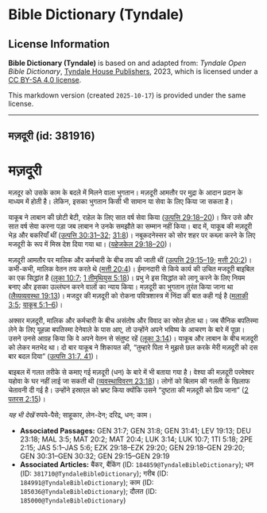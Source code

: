 # Bible Dictionary (Tyndale)

## License Information

**Bible Dictionary (Tyndale)** is based on and adapted from: _Tyndale Open Bible Dictionary_, [Tyndale House Publishers](https://tyndaleopenresources.com/), 2023, which is licensed under a [CC BY-SA 4.0 license](https://creativecommons.org/licenses/by-sa/4.0/legalcode.en).

This markdown version (created `2025-10-17`) is provided under the same license.



--------------------------------

## मज़दूरी (id: 381916)

मज़दूरी
=======

मज़दूर को उसके काम के बदले में मिलने वाला भुगतान। मज़दूरी आमतौर पर मुद्रा के आदान प्रदान के माध्यम में होती है। लेकिन, इसका भुगतान किसी भी सामान या सेवा के लिए किया जा सकता है।

याकूब ने लाबान की छोटी बेटी, राहेल के लिए सात वर्ष सेवा किया ([उत्पत्ति 29:18–20](https://ref.ly/Gen29:18-Gen29:20))। फिर उसे और सात वर्ष सेवा करना पड़ा जब लाबान ने उनके समझौते का सम्मान नहीं किया। बाद में, याकूब की मज़दूरी भेड़ और बकरियाँ थीं ([उत्पत्ति 30:31–32](https://ref.ly/Gen30:31-Gen30:32); [31:8](https://ref.ly/Gen31:8))। नबूकदनेस्सर को सोर शहर पर कब्ज़ा करने के लिए मजदूरी के रूप में मिस्र देश दिया गया था। ([यहेजकेल 29:18–20](https://ref.ly/Ezek29:18-Ezek29:20))।

मज़दूरी आमतौर पर मालिक और कर्मचारी के बीच तय की जाती थीं ([उत्पत्ति 29:15–19](https://ref.ly/Gen29:15-Gen29:19); [मत्ती 20:2](https://ref.ly/Matt20:2))। कभी\-कभी, मालिक वेतन तय करते थे ([मत्ती 20:4](https://ref.ly/Matt20:4))। ईमानदारी से किये कार्य की उचित मजदूरी बाइबिल का एक सिद्धांत है ([लूका 10:7](https://ref.ly/Luke10:7); [1 तीमुथियुस 5:18](https://ref.ly/1Tim5:18))। प्रभु ने इस सिद्धांत को लागू करने के लिए नियम बनाए और इसका उल्लंघन करने वालों का न्याय किया। मज़दूरी का भुगतान तुरंत किया जाना था ([लैव्यव्यवस्था 19:13](https://ref.ly/Lev19:13))। मजदुर की मज़दूरी को रोकना पवित्रशास्त्र में निंदा की बात कही गई है ([मलाकी 3:5](https://ref.ly/Mal3:5); [याकूब 5:1–6](https://ref.ly/Jas5:1-Jas5:6))।

अक्सर मज़दूरी, मालिक और कर्मचारी के बीच असंतोष और विवाद का स्रोत होता था। जब सैनिक बपतिस्मा लेने के लिए यूहन्ना बपतिस्मा देनेवाले के पास आए, तो उन्होंने अपने भविष्य के आचरण के बारे में पूछा। उसने उनसे आग्रह किया कि वे अपने वेतन से संतुष्ट रहें ([लूका 3:14](https://ref.ly/Luke3:14))। याकूब और लाबान के बीच मज़दूरी को लेकर मतभेद था। दो बार याकूब ने शिकायत की, “तुम्हारे पिता ने मुझसे छल करके मेरी मज़दूरी को दस बार बदल दिया” ([उत्पत्ति 31:7, 41](https://ref.ly/Gen31:7,Gen31:41))। 

बाइबल में गलत तरीके से कमाए गई मज़दूरी (धन) के बारे में भी बताया गया है। वेश्या की मज़दूरी परमेश्वर यहोवा के घर नहीं लाई जा सकती थी ([व्यवस्थाविवरण 23:18](https://ref.ly/Deut23:18))। लोगों को बिलाम की गलती के खिलाफ चेतावनी दी गई है। उन्होंने इस्राएल को भ्रष्ट किया क्योंकि उसने “दुष्टता की मज़दूरी को प्रिय जाना” ([2 पतरस 2:15](https://ref.ly/2Pet2:15))।

*यह भी देखें* रुपये\-पैसे; साहूकार, लेन\-देन; दरिद्र, धन; काम।

* **Associated Passages:** GEN 31:7; GEN 31:8; GEN 31:41; LEV 19:13; DEU 23:18; MAL 3:5; MAT 20:2; MAT 20:4; LUK 3:14; LUK 10:7; 1TI 5:18; 2PE 2:15; JAS 5:1–JAS 5:6; EZK 29:18–EZK 29:20; GEN 29:18–GEN 29:20; GEN 30:31–GEN 30:32; GEN 29:15–GEN 29:19
* **Associated Articles:** बैंकर, बैंकिंग (ID: `184859@TyndaleBibleDictionary`); धन (ID: `381710@TyndaleBibleDictionary`); गरीब (ID: `184991@TyndaleBibleDictionary`); काम (ID: `185036@TyndaleBibleDictionary`); दौलत (ID: `185000@TyndaleBibleDictionary`)

